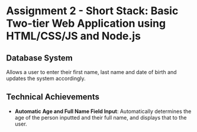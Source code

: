 Assignment 2 - Short Stack: Basic Two-tier Web Application using HTML/CSS/JS and Node.js
===

## Database System
Allows a user to enter their first name, last name and date of birth and
updates the system accordingly.

## Technical Achievements
- **Automatic Age and Full Name Field Input**: Automatically determines the age of the person
  inputted and their full name, and displays that to the user.